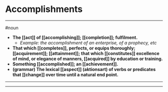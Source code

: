 # Accomplishments
---
#noun
- **The [[act]] of [[accomplishing]]; [[completion]]; fulfilment.**
	- _Example: the accomplishment of an enterprise, of a prophecy, etc_
- **That which [[completes]], perfects, or equips thoroughly; [[acquirement]]; [[attainment]]; that which [[constitutes]] excellence of mind, or elegance of manners, [[acquired]] by education or training.**
- **Something [[accomplished]]; an [[achievement]].**
- **(grammar) The lexical [[aspect]] (aktionsart) of verbs or predicates that [[change]] over time until a natural end point.**
---
---
